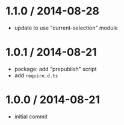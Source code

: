 
1.1.0 / 2014-08-28
==================

 * update to use "current-selection" module

1.0.1 / 2014-08-21
==================

 * package: add "prepublish" script
 * add `require.d.ts`

1.0.0 / 2014-08-21
==================

 * initial commit
